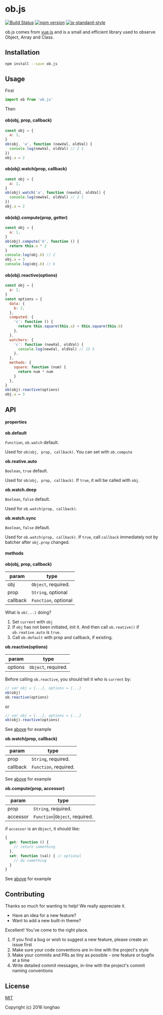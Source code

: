 # ob.js

[![Build Status](https://travis-ci.org/lon3/ob.js.svg?branch=master)](https://travis-ci.org/lon3/ob.js)
[![npm version](https://badge.fury.io/js/ob.js.svg)](https://badge.fury.io/js/ob.js)
[![js-standard-style](https://img.shields.io/badge/code%20style-standard-brightgreen.svg)](http://standardjs.com)


ob.js comes from [vue.js](https://github.com/vuejs/vue) and is a small and efficient library used to observe Object, Array and Class.


## Installation
``` bash
npm install --save ob.js
```

## Usage

First

``` javascript
import ob from 'ob.js'
```
Then

#### ob(obj, prop, callback)

``` javascript
const obj = {
  a: 1,
}
ob(obj, 'a', function (newVal, oldVal) {
  console.log(newVal, oldVal) // 2 1
})
obj.a = 2
```

#### ob(obj).watch(prop, callback)

``` javascript
const obj = {
  a: 1,
}
ob(obj).watch('a', function (newVal, oldVal) {
  console.log(newVal, oldVal) // 2 1
})
obj.a = 2
```

#### ob(obj).compute(prop, getter)

``` javascript
const obj = {
  a: 1,
}
ob(obj).compute('b', function () {
  return this.a * 2
}
console.log(obj.b) // 2
obj.a = 3
console.log(obj.b) // 6
```

#### ob(obj).reactive(options)

``` javascript
const obj = {
  a: 1,
}
const options = {
  data: {
    b: 2,
  },
  computed: {
    'c': function () {
      return this.square(this.a) + this.square(this.b)
    },
  },
  watchers: {
    'c': function (newVal, oldVal) {
      console.log(newVal, oldVal) // 13 5
    },
  },
  methods: {
    square: function (num) {
      return num * num
    }
  },
}
ob(obj).reactive(options)
obj.a = 3
```

## API

#### properties

**ob.default**

`Function`, `ob.watch` default.

Used for `ob(obj, prop, callback)`. You can set with `ob.compute`

**ob.reative.auto**

`Boolean`, `true` default.

Used for `ob(obj, prop, callback)`. If `true`, it will be called with `obj`.

**ob.watch.deep**

`Boolean`, `false` default.

Used for `ob.watch(prop, callback)`.

**ob.watch.sync**

`Boolean`, `false` default.

Used for `ob.watch(prop, callback)`. If `true`, call `callback` immediately not by batcher after `obj.prop` changed.

#### methods

**ob(obj, prop, callback)**

| param | type |
| --- | --- |
| obj | `Object`, required. |
| prop | `String`, optional |
| callback | `Function`, optional |

What is `ob(...)`  doing?

1. Set `current` with `obj`
2. If `obj` has not been initiated, init it. And then call `ob.reative()` if `ob.reative.auto` is `true`.
3. Call `ob.default` with prop and callback, if existing.

**ob.reactive(options)**

| param | type |
| --- | --- |
| options | `Object`, required. |

Before calling `ob.reactive`, you should tell it who is `current` by:

``` javascript
// var obj = {...}, options = {...}
ob(obj)
ob.reactive(options)
```

or

``` javascript
// var obj = {...}, options = {...}
ob(obj).reactive(options)
```

See [above](#obobjreactiveoptions) for example

**ob.watch(prop, callback)**

| param | type |
| --- | --- |
| prop | `String`, required. |
| callback | `Function`, required. |

See [above](#obobjwatchprop-callback) for example

**ob.compute(prop, accessor)**

| param | type |
| --- | --- |
| prop | `String`, required. |
| accessor | `Function`\|`Object`, required. |

if `accessor` is an `Object`, it should like:

``` javascript
{
  get: function () {
    // return something
  },
  set: function (val) { // optional
    // do something
  }
}
```

See [above](#obobjcomputeprop-getter) for example

## Contributing

Thanks so much for wanting to help! We really appreciate it.

- Have an idea for a new feature?
- Want to add a new built-in theme?

Excellent! You've come to the right place.

1. If you find a bug or wish to suggest a new feature, please create an issue first
2. Make sure your code conventions are in-line with the project's style
3. Make your commits and PRs as tiny as possible - one feature or bugfix at a time
4. Write detailed commit messages, in-line with the project's commit naming conventions

## License

[MIT](http://opensource.org/licenses/MIT)

Copyright (c) 2016 longhao
